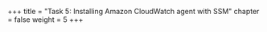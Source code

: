 +++ 
title = "Task 5: Installing Amazon CloudWatch agent with SSM" 
chapter = false 
weight = 5 
+++

